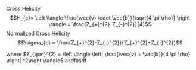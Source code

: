 Cross Helicity
$$H_{c}= \left \langle \frac{\vec{v} \cdot \vec{b}}{\sqrt{4 \pi \rho}} \right \rangle = \frac{Z_{+}^{2}-Z_{-}^{2}}{4}$$
Normalized Cross Helicity
$$\sigma_{c} = \frac{Z_{+}^{2}-Z_{-}^{2}}{Z_{+}^{2}+Z_{-}^{2}}$$

where $Z_{\pm}^{2} = \left \langle \left| \frac{\vec{v} + \vec{b}}{4 \pi \rho} \right| ^2\right \rangle$
asdfasdf